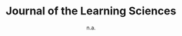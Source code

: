 ---
layout: leaf-node
title: "Journal of the Learning Sciences"
title-url: "http://www.tandfonline.com/toc/hlns20/current"
author: "n.a."
groups: pedagogical-styles
categories: constructivism
topics: conferences-journals-and-books
summary: >
    This journal is the official journal of The International Society of the Learning
    Sciences.
cite: >
    Journal of the Learning Sciences. (2015). Retrieved from: http://www.tandfonline.com/toc/hlns20/current
pub-date: 2017-04-20
added-date: 2017-04-20
resource-type: external-page
---